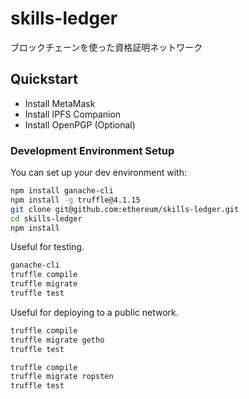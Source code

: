 # skills-ledger
ブロックチェーンを使った資格証明ネットワーク

## Quickstart

- Install MetaMask
- Install IPFS Companion
- Install OpenPGP (Optional)

### Development Environment Setup

You can set up your dev environment with:

```sh
npm install ganache-cli
npm install -g truffle@4.1.15
git clone git@github.com:ethereum/skills-ledger.git
cd skills-ledger
npm install
```
Useful for testing. 

```sh
ganache-cli
truffle compile
truffle migrate
truffle test
```

Useful for deploying to a public network.
```sh
truffle compile
truffle migrate getho
truffle test
```
```sh
truffle compile
truffle migrate ropsten
truffle test
```
